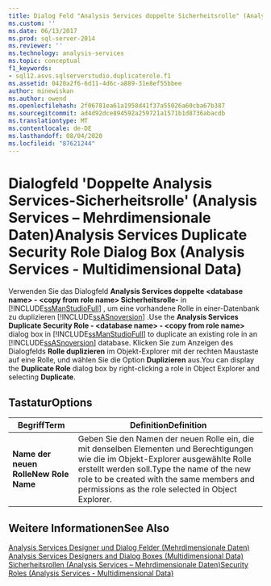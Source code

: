 ```yaml
---
title: Dialog Feld "Analysis Services doppelte Sicherheitsrolle" (Analysis Services Mehrdimensionale Daten) | Microsoft-Dokumentation
ms.custom: ''
ms.date: 06/13/2017
ms.prod: sql-server-2014
ms.reviewer: ''
ms.technology: analysis-services
ms.topic: conceptual
f1_keywords:
- sql12.asvs.sqlserverstudio.duplicaterole.f1
ms.assetid: 0420a2f6-6d11-4d6c-a889-31e8ef55bbee
author: minewiskan
ms.author: owend
ms.openlocfilehash: 2f06781ea61a1958d41f37a55026a60cba67b387
ms.sourcegitcommit: ad4d92dce894592a259721a1571b1d8736abacdb
ms.translationtype: MT
ms.contentlocale: de-DE
ms.lasthandoff: 08/04/2020
ms.locfileid: "87621244"
---
```

# <a name="analysis-services-duplicate-security-role-dialog-box-analysis-services---multidimensional-data"></a><span data-ttu-id="b9b7e-102">Dialogfeld 'Doppelte Analysis Services-Sicherheitsrolle' (Analysis Services – Mehrdimensionale Daten)</span><span class="sxs-lookup"><span data-stu-id="b9b7e-102">Analysis Services Duplicate Security Role Dialog Box (Analysis Services - Multidimensional Data)</span></span>
  <span data-ttu-id="b9b7e-103">Verwenden Sie das Dialogfeld **Analysis Services doppelte \<database name>  -  \<copy from role name> Sicherheitsrolle-** in [!INCLUDE[ssManStudioFull](../includes/ssmanstudiofull-md.md)] , um eine vorhandene Rolle in einer-Datenbank zu duplizieren [!INCLUDE[ssASnoversion](../includes/ssasnoversion-md.md)] .</span><span class="sxs-lookup"><span data-stu-id="b9b7e-103">Use the **Analysis Services Duplicate Security Role - \<database name> - \<copy from role name>** dialog box in [!INCLUDE[ssManStudioFull](../includes/ssmanstudiofull-md.md)] to duplicate an existing role in an [!INCLUDE[ssASnoversion](../includes/ssasnoversion-md.md)] database.</span></span> <span data-ttu-id="b9b7e-104">Klicken Sie zum Anzeigen des Dialogfelds **Rolle duplizieren** im Objekt-Explorer mit der rechten Maustaste auf eine Rolle, und wählen Sie die Option **Duplizieren** aus.</span><span class="sxs-lookup"><span data-stu-id="b9b7e-104">You can display the **Duplicate Role** dialog box by right-clicking a role in Object Explorer and selecting **Duplicate**.</span></span>  
  
## <a name="options"></a><span data-ttu-id="b9b7e-105">Tastatur</span><span class="sxs-lookup"><span data-stu-id="b9b7e-105">Options</span></span>  
  
|<span data-ttu-id="b9b7e-106">Begriff</span><span class="sxs-lookup"><span data-stu-id="b9b7e-106">Term</span></span>|<span data-ttu-id="b9b7e-107">Definition</span><span class="sxs-lookup"><span data-stu-id="b9b7e-107">Definition</span></span>|  
|----------|----------------|  
|<span data-ttu-id="b9b7e-108">**Name der neuen Rolle**</span><span class="sxs-lookup"><span data-stu-id="b9b7e-108">**New Role Name**</span></span>|<span data-ttu-id="b9b7e-109">Geben Sie den Namen der neuen Rolle ein, die mit denselben Elementen und Berechtigungen wie die im Objekt-Explorer ausgewählte Rolle erstellt werden soll.</span><span class="sxs-lookup"><span data-stu-id="b9b7e-109">Type the name of the new role to be created with the same members and permissions as the role selected in Object Explorer.</span></span>|  
  
## <a name="see-also"></a><span data-ttu-id="b9b7e-110">Weitere Informationen</span><span class="sxs-lookup"><span data-stu-id="b9b7e-110">See Also</span></span>  
 <span data-ttu-id="b9b7e-111">[Analysis Services Designer und Dialog Felder &#40;Mehrdimensionale Daten&#41;](analysis-services-designers-and-dialog-boxes-multidimensional-data.md) </span><span class="sxs-lookup"><span data-stu-id="b9b7e-111">[Analysis Services Designers and Dialog Boxes &#40;Multidimensional Data&#41;](analysis-services-designers-and-dialog-boxes-multidimensional-data.md) </span></span>  
 [<span data-ttu-id="b9b7e-112">Sicherheitsrollen &#40;Analysis Services – Mehrdimensionale Daten&#41;</span><span class="sxs-lookup"><span data-stu-id="b9b7e-112">Security Roles  &#40;Analysis Services - Multidimensional Data&#41;</span></span>](multidimensional-models/olap-logical/security-roles-analysis-services-multidimensional-data.md)  
  
  
